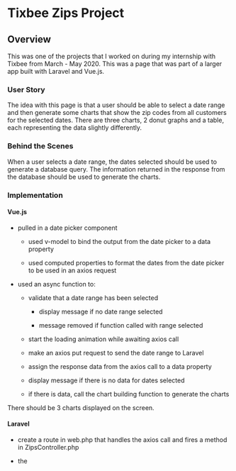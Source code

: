 # Tixbee Zips Project

## Overview

This was one of the projects that I worked on during my internship with Tixbee from March - May 2020.  This was a page that was part of a larger app built with Laravel and Vue.js.  

### User Story

The idea with this page is that a user should be able to select a date range and then generate some charts that show the zip codes from all customers for the selected dates.  There are three charts, 2 donut graphs and a table, each representing the data slightly differently.

### Behind the Scenes

When a user selects a date range, the dates selected should be used to generate a database query.  The information returned in the response from the database should be used to generate the charts.

### Implementation

#### Vue.js

- pulled in a date picker component

  - used v-model to bind the output from the date picker to a data property

  - used computed properties to format the dates from the date picker to be used in an axios request


- used an async function to:
  - validate that a date range has been selected

    - display message if no date range selected

    - message removed if function called with range selected

  - start the loading animation while awaiting axios call
  
  - make an axios put request to send the date range to Laravel

  - assign the response data from the axios call to a data property

  - display message if there is no data for dates selected

  - if there is data, call the chart building function to generate the charts

There should be 3 charts displayed on the screen.

#### Laravel

- create a route in web.php that handles the axios call and fires a method in ZipsController.php

- the 

